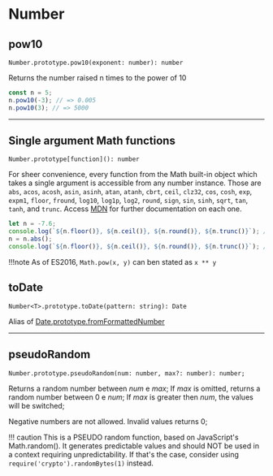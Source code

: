 <!-- cSpell: ignore fromformattednumber -->
# Number

## pow10

`Number.prototype.pow10(exponent: number): number`

Returns the number raised n times to the power of 10

```typescript
const n = 5;
n.pow10(-3); // => 0.005
n.pow10(3); // => 5000
```

___

## Single argument Math functions

`Number.prototype[function](): number`

For sheer convenience, every function from the Math built-in object which takes a single argument is accessible from any number instance. Those are `abs`, `acos`, `acosh`, `asin`, `asinh`, `atan`, `atanh`, `cbrt`, `ceil`, `clz32`, `cos`, `cosh`, `exp`, `expm1`, `floor`, `fround`, `log10`, `log1p`, `log2`, `round`, `sign`, `sin`, `sinh`, `sqrt`, `tan`, `tanh`, and `trunc`. Access [MDN](https://developer.mozilla.org/en-US/docs/Web/JavaScript/Reference/Global_Objects/Math) for further documentation on each one.

```typescript
let n = -7.6;
console.log(`${n.floor()}, ${n.ceil()}, ${n.round()}, ${n.trunc()}`); // => -8, -7, -8, -7
n = n.abs();
console.log(`${n.floor()}, ${n.ceil()}, ${n.round()}, ${n.trunc()}`); // => 7, 8, 7, 7
```

!!!note
    As of ES2016, `Math.pow(x, y)` can ben stated as `x ** y`

## toDate

`Number<T>.prototype.toDate(pattern: string): Date`

Alias of [Date.prototype.fromFormattedNumber](./date.md#fromformattednumber)

___

## pseudoRandom

`Number.prototype.pseudoRandom(num: number, max?: number): number;`

Returns a random number between *num* e *max*;
If *max* is omitted, returns a random number between 0 e *num*;
If *max* is greater then *num*, the values will be switched;

Negative numbers are not allowed. Invalid values returns 0;

!!! caution
    This is a PSEUDO random function, based on JavaScript's Math.random(). It generates predictable values and should NOT be used in a context requiring unpredictability.
    If that's the case, consider using `require('crypto').randomBytes(1)` instead.
